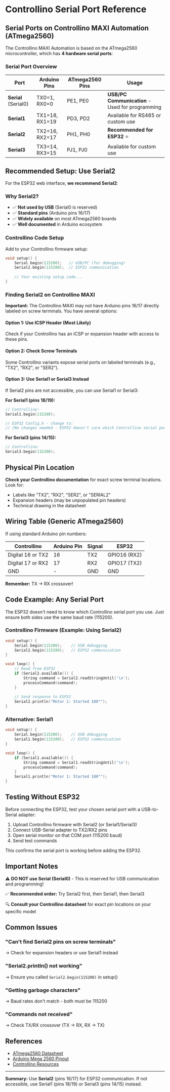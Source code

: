 # Controllino Serial Port Reference

## Serial Ports on Controllino MAXI Automation (ATmega2560)

The Controllino MAXI Automation is based on the ATmega2560 microcontroller, which has **4 hardware serial ports**:

### Serial Port Overview

| Port | Arduino Pins | ATmega2560 Pins | Usage |
|------|--------------|-----------------|-------|
| **Serial** (Serial0) | TX0=1, RX0=0 | PE1, PE0 | **USB/PC Communication** - Used for programming |
| **Serial1** | TX1=18, RX1=19 | PD3, PD2 | Available for RS485 or custom use |
| **Serial2** | TX2=16, RX2=17 | PH1, PH0 | **Recommended for ESP32** ⭐ |
| **Serial3** | TX3=14, RX3=15 | PJ1, PJ0 | Available for custom use |

## Recommended Setup: Use Serial2

For the ESP32 web interface, **we recommend Serial2**:

### Why Serial2?
- ✅ **Not used by USB** (Serial0 is reserved)
- ✅ **Standard pins** (Arduino pins 16/17)
- ✅ **Widely available** on most ATmega2560 boards
- ✅ **Well documented** in Arduino ecosystem

### Controllino Code Setup

Add to your Controllino firmware setup:

```cpp
void setup() {
    Serial.begin(115200);   // USB/PC (for debugging)
    Serial2.begin(115200);  // ESP32 communication
    
    // Your existing setup code...
}
```

### Finding Serial2 on Controllino MAXI

**Important:** The Controllino MAXI may not have Arduino pins 16/17 directly labeled on screw terminals. You have several options:

#### Option 1: Use ICSP Header (Most Likely)
Check if your Controllino has an ICSP or expansion header with access to these pins.

#### Option 2: Check Screw Terminals
Some Controllino variants expose serial ports on labeled terminals (e.g., "TX2", "RX2", or "SER2").

#### Option 3: Use Serial1 or Serial3 Instead
If Serial2 pins are not accessible, you can use Serial1 or Serial3:

**For Serial1 (pins 18/19):**
```cpp
// Controllino:
Serial1.begin(115200);

// ESP32 Config.h - change to:
// (No changes needed - ESP32 doesn't care which Controllino serial port)
```

**For Serial3 (pins 14/15):**
```cpp
// Controllino:
Serial3.begin(115200);
```

## Physical Pin Location

**Check your Controllino documentation** for exact screw terminal locations. Look for:
- Labels like "TX2", "RX2", "SER2", or "SERIAL2"
- Expansion headers (may be unpopulated pin headers)
- Technical drawing in the datasheet

## Wiring Table (Generic ATmega2560)

If using standard Arduino pin numbers:

| Controllino | Arduino Pin | Signal | ESP32 |
|-------------|-------------|--------|-------|
| Digital 16 or TX2 | 16 | TX2 | GPIO16 (RX2) |
| Digital 17 or RX2 | 17 | RX2 | GPIO17 (TX2) |
| GND | - | GND | GND |

**Remember:** TX → RX crossover!

## Code Example: Any Serial Port

The ESP32 doesn't need to know which Controllino serial port you use. Just ensure both sides use the same baud rate (115200).

### Controllino Firmware (Example: Using Serial2)

```cpp
void setup() {
    Serial.begin(115200);    // USB debugging
    Serial2.begin(115200);   // ESP32 communication
}

void loop() {
    // Read from ESP32
    if (Serial2.available()) {
        String command = Serial2.readStringUntil('\n');
        processCommand(command);
    }
    
    // Send response to ESP32
    Serial2.println("Motor 1: Started 180°");
}
```

### Alternative: Serial1

```cpp
void setup() {
    Serial.begin(115200);    // USB debugging
    Serial1.begin(115200);   // ESP32 communication
}

void loop() {
    if (Serial1.available()) {
        String command = Serial1.readStringUntil('\n');
        processCommand(command);
    }
    Serial1.println("Motor 1: Started 180°");
}
```

## Testing Without ESP32

Before connecting the ESP32, test your chosen serial port with a USB-to-Serial adapter:

1. Upload Controllino firmware with Serial2 (or Serial1/Serial3)
2. Connect USB-Serial adapter to TX2/RX2 pins
3. Open serial monitor on that COM port (115200 baud)
4. Send test commands

This confirms the serial port is working before adding the ESP32.

## Important Notes

⚠️ **DO NOT use Serial (Serial0)** - This is reserved for USB communication and programming!

✅ **Recommended order:** Try Serial2 first, then Serial1, then Serial3

🔍 **Consult your Controllino datasheet** for exact pin locations on your specific model

## Common Issues

### "Can't find Serial2 pins on screw terminals"
→ Check for expansion headers or use Serial1 instead

### "Serial2.println() not working"
→ Ensure you called `Serial2.begin(115200)` in setup()

### "Getting garbage characters"
→ Baud rates don't match - both must be 115200

### "Commands not received"
→ Check TX/RX crossover (TX → RX, RX → TX)

## References

- [ATmega2560 Datasheet](https://ww1.microchip.com/downloads/en/devicedoc/atmel-2549-8-bit-avr-microcontroller-atmega640-1280-1281-2560-2561_datasheet.pdf)
- [Arduino Mega 2560 Pinout](https://docs.arduino.cc/resources/pinouts/A000067-full-pinout.pdf)
- [Controllino Resources](https://www.controllino.com/resources/)

---

**Summary:** Use **Serial2** (pins 16/17) for ESP32 communication. If not accessible, use Serial1 (pins 18/19) or Serial3 (pins 14/15) instead.
